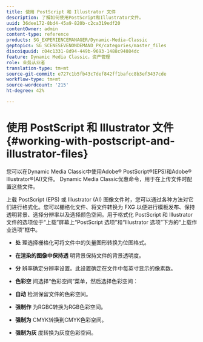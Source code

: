 ```yaml
---
title: 使用 PostScript 和 Illustrator 文件
description: 了解如何使用PostScript和Illustrator文件。
uuid: 36dee172-8bd4-45a9-820b-c2ca319edf20
contentOwner: admin
content-type: reference
products: SG_EXPERIENCEMANAGER/Dynamic-Media-Classic
geptopics: SG_SCENESEVENONDEMAND_PK/categories/master_files
discoiquuid: c04c1331-8d94-449b-9693-1488c94084dc
feature: Dynamic Media Classic，资产管理
role: 业务从业者
translation-type: tm+mt
source-git-commit: e727c1b5fb43c7def842ff1bafcc8b3ef3437cde
workflow-type: tm+mt
source-wordcount: '215'
ht-degree: 42%

---
```



# 使用 PostScript 和 Illustrator 文件{#working-with-postscript-and-illustrator-files}

您可以在Dynamic Media Classic中使用Adobe® PostScript®(EPS)和Adobe® Illustrator®(AI)文件。 Dynamic Media Classic优惠命令，用于在上传文件时配置这些文件。

上载 PostScript (EPS) 或 Illustrator (AI) 图像文件时，您可以通过各种方法对它们进行格式化。您可以栅格化文件、将文件转换为 FXG 以便进行模板发布、保持透明背景、选择分辨率以及选择颜色空间。用于格式化 PostScript 和 Illustrator 文件的选项位于“上载”屏幕上“PostScript 选项”和“Illustrator 选项”下方的“上载作业选项”框中。

* **处**
理选择栅格化可将文件中的矢量图形转换为位图格式。

* **在渲染的图像中保持透**
明背景保持文件的背景透明度。

* **分**
辨率确定分辨率设置。此设置确定在文件中每英寸显示的像素数。

* **色彩空**
间选择“色彩空间”菜单，然后选择色彩空间：

* **自动**
检测保留文件的色彩空间。

* **强制作**
为RGBC转换为RGB色彩空间。

* **强制为**
CMYK转换到CMYK色彩空间。

* **强制为灰**
度转换为灰度色彩空间。
